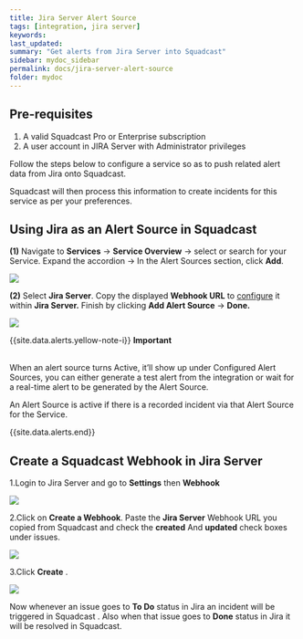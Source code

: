```yaml
---
title: Jira Server Alert Source
tags: [integration, jira server]
keywords: 
last_updated: 
summary: "Get alerts from Jira Server into Squadcast"
sidebar: mydoc_sidebar
permalink: docs/jira-server-alert-source
folder: mydoc
---
```


## Pre-requisites
1. A valid Squadcast Pro or Enterprise subscription
2. A user account in JIRA Server with Administrator privileges

Follow the steps below to configure a service so as to push related alert data from Jira onto Squadcast.

Squadcast will then process this information to create incidents for this service as per your preferences.

## Using Jira as an Alert Source in Squadcast

**(1)** Navigate to **Services** -> **Service Overview** -> select or search for your Service. Expand the accordion -> In the Alert Sources section, click **Add**.

![](<images/Alert_Sources.png>)

**(2)** Select **Jira Server**. Copy the displayed **Webhook URL** to [configure](jira-server-alert-source#create-a-squadcast-webhook-in-jira-server) it within **Jira Server.** Finish by clicking **Add Alert Source** -> **Done.**

![](<images/Jira Server.png>)

{{site.data.alerts.yellow-note-i}}
<b>Important</b><br/><br/>
<p>When an alert source turns Active, it’ll show up under Configured Alert Sources, you can either generate a test alert from the integration or wait for a real-time alert to be generated by the Alert Source.</p>
<p>An Alert Source is active if there is a recorded incident via that Alert Source for the Service.</p>
{{site.data.alerts.end}}

## Create a Squadcast Webhook in Jira Server

1.Login to Jira Server and go to **Settings** then **Webhook**

![](images/jira_server_2.png)

2.Click on **Create a Webhook**. Paste the **Jira Server** Webhook URL you copied from Squadcast and check the  **created** And **updated** check boxes under issues.

![](images/jira_server_3.png)

3.Click **Create** .

![](images/jira_server_4.png)

Now whenever an issue goes to **To Do** status in Jira an incident will be triggered in Squadcast . Also when that issue goes to **Done** status in Jira it will be resolved in Squadcast.